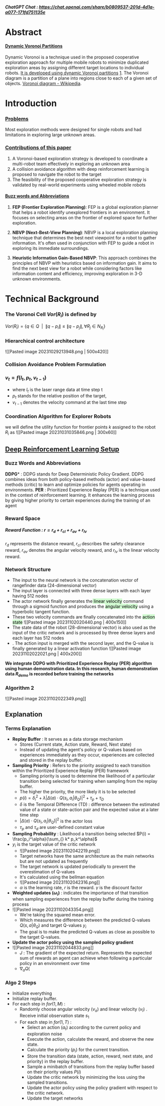 ##### ChatGPT Chat : https://chat.openai.com/share/b0809537-201d-4d1a-a077-171fd751135e

# Abstract

#### <u>Dynamic Voronoi Partitions</u>
Dynamic Voronoi is a technique used in the proposed cooperative exploration approach for multiple mobile robots to minimize duplicated exploration areas by assigning different target locations to individual robots. [It is developed using dynamic Voronoi partitions](http://wiki.ros.org/dynamicvoronoi) [1](http://wiki.ros.org/dynamicvoronoi).
The Voronoi diagram is a partition of a plane into regions close to each of a given set of objects. [Voronoi diagram - Wikipedia](https://en.wikipedia.org/wiki/Voronoi_diagram#:~:text=In%20mathematics%2C%20a%20Voronoi%20diagram,%2C%20sites%2C%20or%20generators).

# Introduction

### <u>Problems</u>
Most exploration methods were designed for single robots and had limitations in exploring large unknown areas.

### <u>Contributions of this paper</u>
1. A Voronoi-based exploration strategy is developed to coordinate a multi-robot team effectively in exploring an unknown area
2. A collision avoidance algorithm with deep reinforcement learning is proposed to navigate the robot to the target
3. The feasibility of the proposed cooperative exploration strategy is validated by real-world experiments using wheeled mobile robots

#### <u>Buzz words and Abbreviations</u>

1. **FEP (Frontier Exploration Planning)**: FEP is a global exploration planner that helps a robot identify unexplored frontiers in an environment. It focuses on selecting areas on the frontier of explored space for further exploration.
    
2. **NBVP (Next-Best-View Planning)**: NBVP is a local exploration planning technique that determines the best next viewpoint for a robot to gather information. It's often used in conjunction with FEP to guide a robot in exploring its immediate surroundings.
    
3. **Heuristic Information Gain-Based NBVP**: This approach combines the principles of NBVP with heuristics based on information gain. It aims to find the next best view for a robot while considering factors like information content and efficiency, improving exploration in 3-D unknown environments.



# Technical Background

### The Voronoi Cell $Vor(R_i)$ is defined by
$Vor(R_i)=\{q \in Q \ \ | \ \ \lVert q-p_i \rVert \le \lVert q-p_j \rVert,\forall R_j \in N_{R_i}\}$

### Hierarchical control architecture

![[Pasted image 20231029213948.png | 500x420]]

### Collision Avoidance Problem Formulation
### $v_t = f(l_t,p_t,v_{t-1})$
- where $l_t$ is the laser range data at time step t 
- $p_t$ stands for the relative position of the target,
- $v_{t-1}$ denotes the velocity command at the last time step

### Coordination Algorithm for Explorer Robots
we will define the utility function for frontier points $k$ assigned to the robot $R_i$ as
![[Pasted image 20231031035846.png | 300x60]]

## <u>Deep Reinforcement Learning Setup</u>

### Buzz Words and Abbreviations

**DDPG*** : DDPG stands for Deep Deterministic Policy Gradient. DDPG combines ideas from both policy-based methods (actor) and value-based methods (critic) to learn and optimize policies for agents operating in environments.
**PER** : Prioritized Experience Replay (PER) is a technique used in the context of reinforcement learning. It enhances the learning process by giving higher priority to certain experiences during the training of an agent
### Reward Space
##### Reward Function : $r=r_d+r_{cl}+r_{av}+r_{lv}$
$r_d$ represents the distance reward, $r_{cl}$ describes the safety clearance reward, $r_{av}$ denotes the angular velocity reward, and $r_{lv}$ is the linear velocity reward.

### Network Structure
- The input to the neural network is the concatenation vector of rangefinder data (24-dimensional vector)
- The input layer is connected with three dense layers with each layer having 512 nodes
- The actor network finally generates the<mark style="background: #BBFABBA6;"> linear velocity</mark> command through a sigmoid function and produces the <mark style="background: #BBFABBA6;">angular velocity</mark> using a hyperbolic tangent function.
- These two velocity commands are finally concatenated into the <mark style="background: #BBFABBA6;">action state</mark>
![[Pasted image 20231102020440.png | 400x150]]
- The state data of the robot (28-dimensional vector) is also used as the input of the critic network and is processed by three dense layers and each layer has 512 nodes
- . The action input is merged with the second layer, and the Q-value is finally generated by a linear activation function
![[Pasted image 20231102022021.png | 400x200]]

**We integrate DDPG with Prioritized Experience Replay (PER) algorithm using human demonstration data. In this research, human demonstration data $R_{demo}$ is recorded before training the networks**

### Algorithm 2
![[Pasted image 20231102022349.png]]

## Explanation

### Terms Explanation
- **Replay Buffer** : It serves as a data storage mechanism
	- Stores (Current state, Action state, Reward, Next state)
	-  Instead of updating the agent's policy or Q-values based on experiences immediately as they occur, experiences are collected and stored in the replay buffer.
- **Sampling Priority** : Refers to the priority assigned to each transition within the Prioritized Experience Replay (PER) framework
	- Sampling priority is used to determine the likelihood of a particular transition being selected for training when sampling from the replay buffer. 
	- The higher the priority, the more likely it is to be selected
	- $p(i) = \delta_i^2 + \lambda |\Delta(a) \cdot Q(s_i, a_i | \theta_Q)|^2 + \tau_p + \tau_D$
	-  $\delta$ is the Temporal Difference (TD) : difference between the estimated value of a state or state-action pair and the expected value at a later time step 
	- $|\Delta(a) \cdot Q(s_i, a_i | \theta_Q)|^2$ is the actor loss
	- $\tau_p$ and $\tau_d$ are user-defined constant value
- **Sampling Probability** : Likelihood a transition being selected $P(i) = \frac{p_i^\alpha}{\sum_{} k* p_k^\alpha}$
- $y_i$ is the target value of the critic network
	- ![[Pasted image 20231102042219.png]]
	- Target networks have the same architecture as the main networks but are not updated as frequently
	- The target network is updated periodically to prevent the overestimation of Q-values
	- It's calculated using the bellman equation
	- ![[Pasted image 20231102042316.png]]
	- $\alpha$ is the learning rate, $r$ is the reward. $\gamma$ is the discount factor
- **Weighted updates ($\omega_i$)** : indicates the importance of that transition when sampling experiences from the replay buffer during the training process
- ![[Pasted image 20231102043354.png]]
	- We're taking the squared mean error.
	- Which measures the difference between the predicted Q-values $Q(s,a|\theta_Q)$ and target Q-values $y_i$
	- The goal is to make the predicted Q-values as close as possible to the target Q-values.
- **Update the actor policy using the sampled policy gradient**
- ![[Pasted image 20231102044833.png]]
	- $J$ : The gradient of the expected return. Represents the expected sum of rewards an agent can achieve when following a particular policy in an environment over time
	- $\nabla_a Q($  
		
### Algo 2 Steps
- Initialize everything
- Initialize replay buffer.  
- For each step in $for(1,M)$ : 
	- Randomly choose angular velocity ($v_a$) and linear velocity ($v_l$) . Receive initial observation state $s_1$
	- For each step in $for(1,T)$ : 
		-  Select an action ($a_t$) according to the current policy and exploration noise
		- Execute the action, calculate the reward, and observe the new state.
		- Calculate the priority ($p_i$) for the current transition.
		- Store the transition data (state, action, reward, next state, and priority) in the replay buffer.
		- Sample a minibatch of transitions from the replay buffer based on their priority values $P(i)$
		- Update the critic network by minimizing the loss using the sampled transitions.
		- Update the actor policy using the policy gradient with respect to the critic network.
		- Update the target networks
